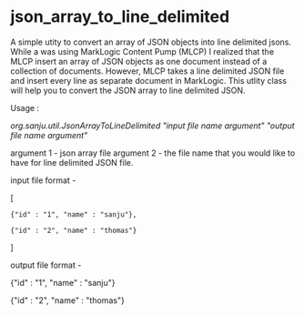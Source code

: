 # json_array_to_line_delimited

A simple utity to convert an array of JSON objects into line delimited jsons. While a was using MarkLogic Content Pump (MLCP) I realized that the MLCP insert an array of JSON objects as one document instead of a collection of documents. However, MLCP takes a line delimited JSON file and insert every line as separate document in MarkLogic. This utlity class will help you to convert the JSON array to line delimited JSON.

Usage : 

*org.sanju.util.JsonArrayToLineDelimited "input file name argument" "output file name argument"*

argument 1 - json array file
argument 2 - the file name that you would like to have for line delimited JSON file.

input file format - 

[

    {"id" : "1", "name" : "sanju"}, 
  
    {"id" : "2", "name" : "thomas"}
  
]
 
output file format - 

{"id" : "1", "name" : "sanju"}

{"id" : "2", "name" : "thomas"}
